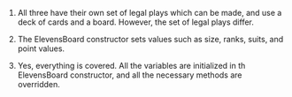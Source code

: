 1. All three have their own set of legal plays which can be made, and use a deck of cards and a board. However, the set of legal plays differ.

2. The ElevensBoard constructor sets values such as size, ranks, suits, and point values.

3. Yes, everything is covered. All the variables are initialized in th ElevensBoard constructor, and all the necessary methods are overridden.